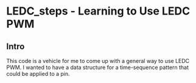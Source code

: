 # LEDC_steps - Learning to Use LEDC PWM

## Intro

This code is a vehicle for me to come up  with a general way to use LEDC PWM. I wanted to have a data structure for a time-sequence pattern that could be applied to a pin.
